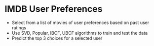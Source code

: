 # IMDB User Preferences

<ul>
<li>Select from a list of movies of user preferences based on past user ratings</li>
<li>Use SVD, Popular, IBCF, UBCF algorithms to train and test the data</li>
<li>Predict the top 3 choices for a selected user</li>
</ul>
